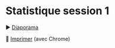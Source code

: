 # Statistique session 1

:arrow_forward: [Diaporama](https://andreriviere.github.io/formation-controleur-interne/)

:bookmark_tabs: [Imprimer](https://andreriviere.github.io/formation-controleur-interne/?print-pdf#/) (avec Chrome)

